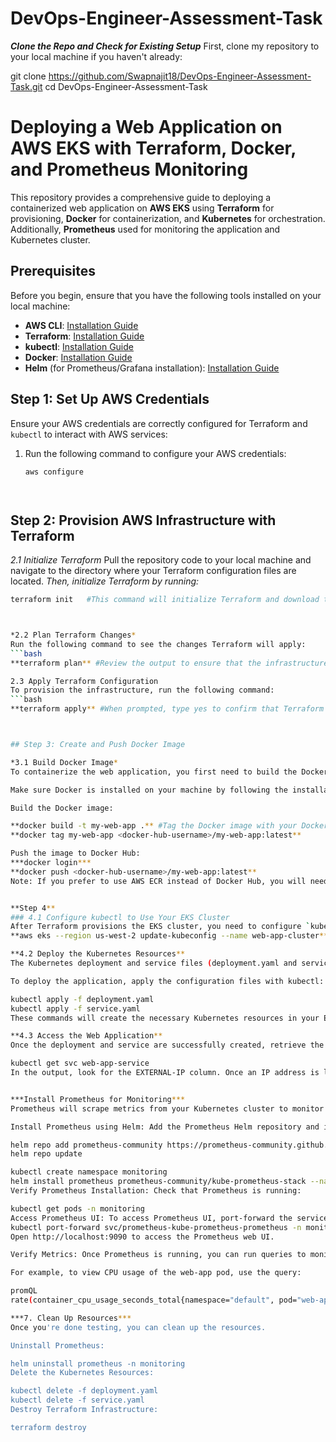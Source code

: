 # DevOps-Engineer-Assessment-Task

***Clone the Repo and Check for Existing Setup***
First, clone my repository to your local machine if you haven't already:

git clone https://github.com/Swapnajit18/DevOps-Engineer-Assessment-Task.git
cd DevOps-Engineer-Assessment-Task

# Deploying a Web Application on AWS EKS with Terraform, Docker, and Prometheus Monitoring

This repository provides a comprehensive guide to deploying a containerized web application on **AWS EKS** using **Terraform** for provisioning, **Docker** for containerization, and **Kubernetes** for orchestration. Additionally, **Prometheus** used for monitoring the application and Kubernetes cluster.

## Prerequisites

Before you begin, ensure that you have the following tools installed on your local machine:

- **AWS CLI**: [Installation Guide](https://docs.aws.amazon.com/cli/latest/userguide/install-cliv2.html)
- **Terraform**: [Installation Guide](https://www.terraform.io/downloads.html)
- **kubectl**: [Installation Guide](https://kubernetes.io/docs/tasks/tools/install-kubectl/)
- **Docker**: [Installation Guide](https://docs.docker.com/get-docker/)
- **Helm** (for Prometheus/Grafana installation): [Installation Guide](https://helm.sh/docs/intro/install/)

## Step 1: Set Up AWS Credentials

Ensure your AWS credentials are correctly configured for Terraform and `kubectl` to interact with AWS services:

1. Run the following command to configure your AWS credentials:

   ```bash
   aws configure




## Step 2: Provision AWS Infrastructure with Terraform
*2.1 Initialize Terraform*
Pull the repository code to your local machine and navigate to the directory where your Terraform configuration files are located.
*Then, initialize Terraform by running:*

 ```bash
terraform init   #This command will initialize Terraform and download the necessary provider plugins.



*2.2 Plan Terraform Changes*
Run the following command to see the changes Terraform will apply:
 ```bash
**terraform plan** #Review the output to ensure that the infrastructure will be created as expected.

2.3 Apply Terraform Configuration
To provision the infrastructure, run the following command:
 ```bash
**terraform apply** #When prompted, type yes to confirm that Terraform should create the necessary resources. Terraform will provision the EKS cluster and related AWS resources (e.g., VPC, IAM roles, subnets).



## Step 3: Create and Push Docker Image

*3.1 Build Docker Image*
To containerize the web application, you first need to build the Docker image using your Dockerfile. Follow the instructions below to build and push the image to Docker Hub (or ECR if needed).

Make sure Docker is installed on your machine by following the installation guide above.

Build the Docker image:

**docker build -t my-web-app .** #Tag the Docker image with your Docker Hub username:
**docker tag my-web-app <docker-hub-username>/my-web-app:latest**

Push the image to Docker Hub:
***docker login***
**docker push <docker-hub-username>/my-web-app:latest**
Note: If you prefer to use AWS ECR instead of Docker Hub, you will need to create a repository in ECR and use the corresponding docker push commands for ECR. You can refer to the AWS ECR documentation for detailed instructions on how to do that.


**Step 4**
### 4.1 Configure kubectl to Use Your EKS Cluster
After Terraform provisions the EKS cluster, you need to configure `kubectl` to interact with it. Run the following command:
**aws eks --region us-west-2 update-kubeconfig --name web-app-cluster** ###This command updates your kubectl configuration to use the newly created EKS cluster, allowing you to manage resources within it.

**4.2 Deploy the Kubernetes Resources**
The Kubernetes deployment and service files (deployment.yaml and service.yaml) have already been created for you.

To deploy the application, apply the configuration files with kubectl:

kubectl apply -f deployment.yaml
kubectl apply -f service.yaml
These commands will create the necessary Kubernetes resources in your EKS cluster. The deployment.yaml defines the deployment for your web application, and the service.yaml exposes it externally via a LoadBalancer.

**4.3 Access the Web Application**
Once the deployment and service are successfully created, retrieve the external IP address assigned to your service:

kubectl get svc web-app-service
In the output, look for the EXTERNAL-IP column. Once an IP address is listed under that column, open it in your browser to access the web application.


***Install Prometheus for Monitoring***
Prometheus will scrape metrics from your Kubernetes cluster to monitor the application and infrastructure.

Install Prometheus using Helm: Add the Prometheus Helm repository and install Prometheus in the monitoring namespace:

helm repo add prometheus-community https://prometheus-community.github.io/helm-charts
helm repo update

kubectl create namespace monitoring
helm install prometheus prometheus-community/kube-prometheus-stack --namespace monitoring
Verify Prometheus Installation: Check that Prometheus is running:

kubectl get pods -n monitoring
Access Prometheus UI: To access Prometheus UI, port-forward the service to your local machine:
kubectl port-forward svc/prometheus-kube-prometheus-prometheus -n monitoring 9090:9090
Open http://localhost:9090 to access the Prometheus web UI.

Verify Metrics: Once Prometheus is running, you can run queries to monitor the metrics of your Kubernetes pods and web application.

For example, to view CPU usage of the web-app pod, use the query:

promQL
rate(container_cpu_usage_seconds_total{namespace="default", pod="web-app-deployment"}[1m])

***7. Clean Up Resources***
Once you're done testing, you can clean up the resources.

Uninstall Prometheus:

helm uninstall prometheus -n monitoring
Delete the Kubernetes Resources:

kubectl delete -f deployment.yaml
kubectl delete -f service.yaml
Destroy Terraform Infrastructure:

terraform destroy

